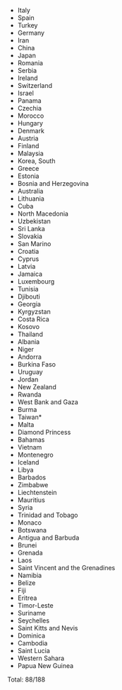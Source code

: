 * Italy
* Spain
* Turkey
* Germany
* Iran
* China
* Japan
* Romania
* Serbia
* Ireland
* Switzerland
* Israel
* Panama
* Czechia
* Morocco
* Hungary
* Denmark
* Austria
* Finland
* Malaysia
* Korea, South
* Greece
* Estonia
* Bosnia and Herzegovina
* Australia
* Lithuania
* Cuba
* North Macedonia
* Uzbekistan
* Sri Lanka
* Slovakia
* San Marino
* Croatia
* Cyprus
* Latvia
* Jamaica
* Luxembourg
* Tunisia
* Djibouti
* Georgia
* Kyrgyzstan
* Costa Rica
* Kosovo
* Thailand
* Albania
* Niger
* Andorra
* Burkina Faso
* Uruguay
* Jordan
* New Zealand
* Rwanda
* West Bank and Gaza
* Burma
* Taiwan*
* Malta
* Diamond Princess
* Bahamas
* Vietnam
* Montenegro
* Iceland
* Libya
* Barbados
* Zimbabwe
* Liechtenstein
* Mauritius
* Syria
* Trinidad and Tobago
* Monaco
* Botswana
* Antigua and Barbuda
* Brunei
* Grenada
* Laos
* Saint Vincent and the Grenadines
* Namibia
* Belize
* Fiji
* Eritrea
* Timor-Leste
* Suriname
* Seychelles
* Saint Kitts and Nevis
* Dominica
* Cambodia
* Saint Lucia
* Western Sahara
* Papua New Guinea

Total: 88/188